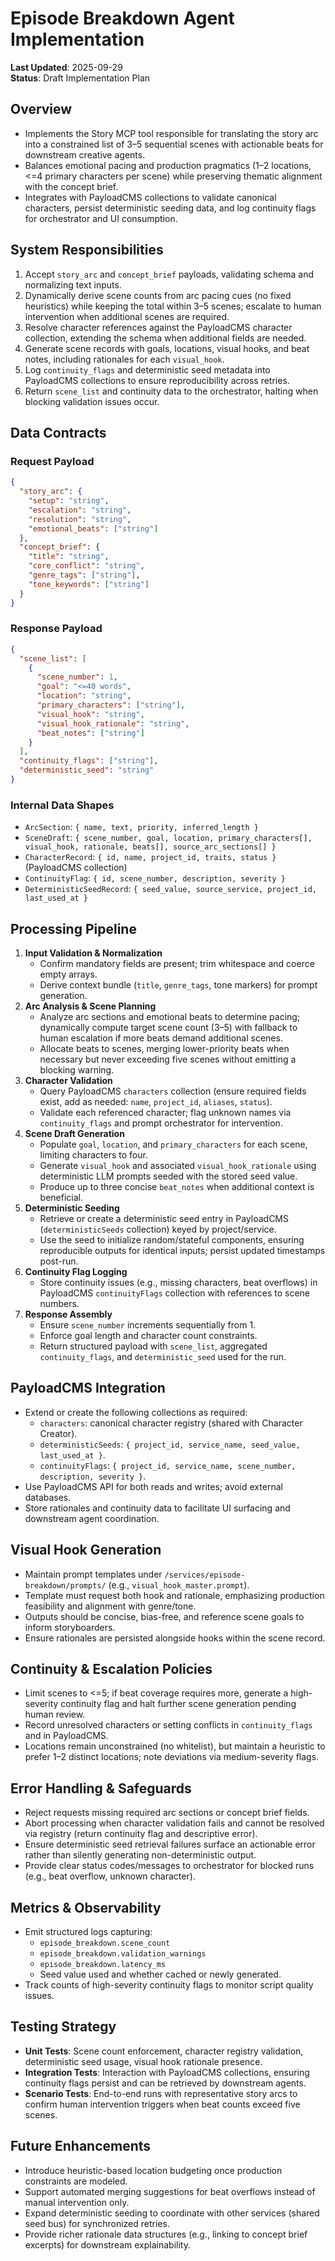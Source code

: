 # Episode Breakdown Agent Implementation

**Last Updated**: 2025-09-29  
**Status**: Draft Implementation Plan

## Overview
- Implements the Story MCP tool responsible for translating the story arc into a constrained list of 3–5 sequential scenes with actionable beats for downstream creative agents.
- Balances emotional pacing and production pragmatics (1–2 locations, <=4 primary characters per scene) while preserving thematic alignment with the concept brief.
- Integrates with PayloadCMS collections to validate canonical characters, persist deterministic seeding data, and log continuity flags for orchestrator and UI consumption.

## System Responsibilities
1. Accept `story_arc` and `concept_brief` payloads, validating schema and normalizing text inputs.
2. Dynamically derive scene counts from arc pacing cues (no fixed heuristics) while keeping the total within 3–5 scenes; escalate to human intervention when additional scenes are required.
3. Resolve character references against the PayloadCMS character collection, extending the schema when additional fields are needed.
4. Generate scene records with goals, locations, visual hooks, and beat notes, including rationales for each `visual_hook`.
5. Log `continuity_flags` and deterministic seed metadata into PayloadCMS collections to ensure reproducibility across retries.
6. Return `scene_list` and continuity data to the orchestrator, halting when blocking validation issues occur.

## Data Contracts
### Request Payload
```json
{
  "story_arc": {
    "setup": "string",
    "escalation": "string",
    "resolution": "string",
    "emotional_beats": ["string"]
  },
  "concept_brief": {
    "title": "string",
    "core_conflict": "string",
    "genre_tags": ["string"],
    "tone_keywords": ["string"]
  }
}
```

### Response Payload
```json
{
  "scene_list": [
    {
      "scene_number": 1,
      "goal": "<=40 words",
      "location": "string",
      "primary_characters": ["string"],
      "visual_hook": "string",
      "visual_hook_rationale": "string",
      "beat_notes": ["string"]
    }
  ],
  "continuity_flags": ["string"],
  "deterministic_seed": "string"
}
```

### Internal Data Shapes
- `ArcSection`: `{ name, text, priority, inferred_length }`
- `SceneDraft`: `{ scene_number, goal, location, primary_characters[], visual_hook, rationale, beats[], source_arc_sections[] }`
- `CharacterRecord`: `{ id, name, project_id, traits, status }` (PayloadCMS collection)
- `ContinuityFlag`: `{ id, scene_number, description, severity }`
- `DeterministicSeedRecord`: `{ seed_value, source_service, project_id, last_used_at }`

## Processing Pipeline
1. **Input Validation & Normalization**
   - Confirm mandatory fields are present; trim whitespace and coerce empty arrays.
   - Derive context bundle (`title`, `genre_tags`, tone markers) for prompt generation.
2. **Arc Analysis & Scene Planning**
   - Analyze arc sections and emotional beats to determine pacing; dynamically compute target scene count (3–5) with fallback to human escalation if more beats demand additional scenes.
   - Allocate beats to scenes, merging lower-priority beats when necessary but never exceeding five scenes without emitting a blocking warning.
3. **Character Validation**
   - Query PayloadCMS `characters` collection (ensure required fields exist, add as needed: `name`, `project_id`, `aliases`, `status`).
   - Validate each referenced character; flag unknown names via `continuity_flags` and prompt orchestrator for intervention.
4. **Scene Draft Generation**
   - Populate `goal`, `location`, and `primary_characters` for each scene, limiting characters to four.
   - Generate `visual_hook` and associated `visual_hook_rationale` using deterministic LLM prompts seeded with the stored seed value.
   - Produce up to three concise `beat_notes` when additional context is beneficial.
5. **Deterministic Seeding**
   - Retrieve or create a deterministic seed entry in PayloadCMS (`deterministicSeeds` collection) keyed by project/service.
   - Use the seed to initialize random/stateful components, ensuring reproducible outputs for identical inputs; persist updated timestamps post-run.
6. **Continuity Flag Logging**
   - Store continuity issues (e.g., missing characters, beat overflows) in PayloadCMS `continuityFlags` collection with references to scene numbers.
7. **Response Assembly**
   - Ensure `scene_number` increments sequentially from 1.
   - Enforce goal length and character count constraints.
   - Return structured payload with `scene_list`, aggregated `continuity_flags`, and `deterministic_seed` used for the run.

## PayloadCMS Integration
- Extend or create the following collections as required:
  - `characters`: canonical character registry (shared with Character Creator).
  - `deterministicSeeds`: `{ project_id, service_name, seed_value, last_used_at }`.
  - `continuityFlags`: `{ project_id, service_name, scene_number, description, severity }`.
- Use PayloadCMS API for both reads and writes; avoid external databases.
- Store rationales and continuity data to facilitate UI surfacing and downstream agent coordination.

## Visual Hook Generation
- Maintain prompt templates under `/services/episode-breakdown/prompts/` (e.g., `visual_hook_master.prompt`).
- Template must request both hook and rationale, emphasizing production feasibility and alignment with genre/tone.
- Outputs should be concise, bias-free, and reference scene goals to inform storyboarders.
- Ensure rationales are persisted alongside hooks within the scene record.

## Continuity & Escalation Policies
- Limit scenes to <=5; if beat coverage requires more, generate a high-severity continuity flag and halt further scene generation pending human review.
- Record unresolved characters or setting conflicts in `continuity_flags` and in PayloadCMS.
- Locations remain unconstrained (no whitelist), but maintain a heuristic to prefer 1–2 distinct locations; note deviations via medium-severity flags.

## Error Handling & Safeguards
- Reject requests missing required arc sections or concept brief fields.
- Abort processing when character validation fails and cannot be resolved via registry (return continuity flag and descriptive error).
- Ensure deterministic seed retrieval failures surface an actionable error rather than silently generating non-deterministic output.
- Provide clear status codes/messages to orchestrator for blocked runs (e.g., beat overflow, unknown character).

## Metrics & Observability
- Emit structured logs capturing:
  - `episode_breakdown.scene_count`
  - `episode_breakdown.validation_warnings`
  - `episode_breakdown.latency_ms`
  - Seed value used and whether cached or newly generated.
- Track counts of high-severity continuity flags to monitor script quality issues.

## Testing Strategy
- **Unit Tests**: Scene count enforcement, character registry validation, deterministic seed usage, visual hook rationale presence.
- **Integration Tests**: Interaction with PayloadCMS collections, ensuring continuity flags persist and can be retrieved by downstream agents.
- **Scenario Tests**: End-to-end runs with representative story arcs to confirm human intervention triggers when beat counts exceed five scenes.

## Future Enhancements
- Introduce heuristic-based location budgeting once production constraints are modeled.
- Support automated merging suggestions for beat overflows instead of manual intervention only.
- Expand deterministic seeding to coordinate with other services (shared seed bus) for synchronized retries.
- Provide richer rationale data structures (e.g., linking to concept brief excerpts) for downstream explainability.
